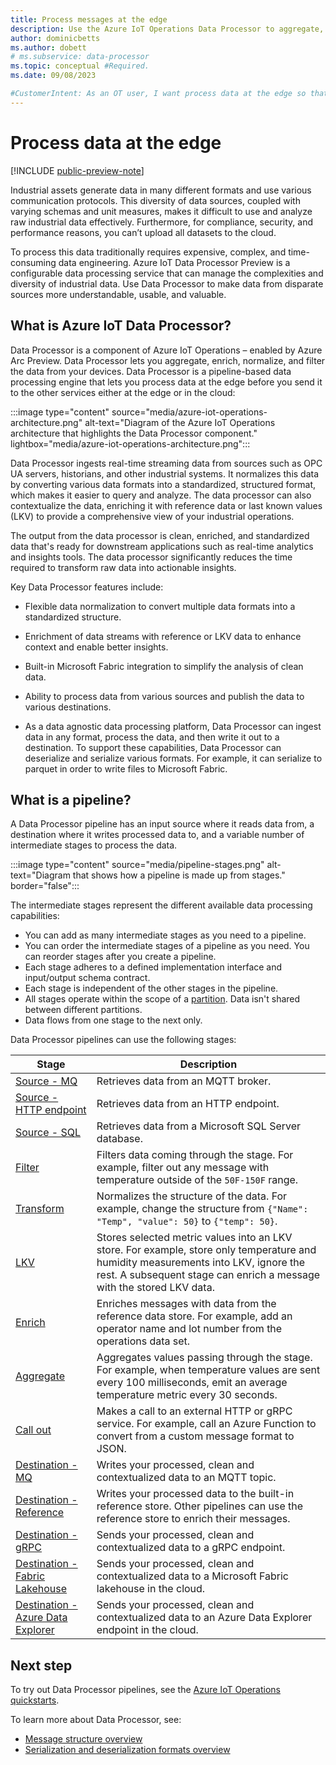 ```yaml
---
title: Process messages at the edge
description: Use the Azure IoT Operations Data Processor to aggregate, enrich, normalize, and filter the data from your devices before you send it to the cloud.
author: dominicbetts
ms.author: dobett
# ms.subservice: data-processor
ms.topic: conceptual #Required.
ms.date: 09/08/2023

#CustomerIntent: As an OT user, I want process data at the edge so that I can send well-structured, complete, and relevant data to the cloud for storage and analysis.
---
```


# Process data at the edge

[!INCLUDE [public-preview-note](../includes/public-preview-note.md)]

Industrial assets generate data in many different formats and use various communication protocols. This diversity of data sources, coupled with varying schemas and unit measures, makes it difficult to use and analyze raw industrial data effectively. Furthermore, for compliance, security, and performance reasons, you can’t upload all datasets to the cloud.

To process this data traditionally requires expensive, complex, and time-consuming data engineering. Azure IoT Data Processor Preview is a configurable data processing service that can manage the complexities and diversity of industrial data. Use Data Processor to make data from disparate sources more understandable, usable, and valuable.

## What is Azure IoT Data Processor?

Data Processor is a component of Azure IoT Operations – enabled by Azure Arc Preview. Data Processor lets you aggregate, enrich, normalize, and filter the data from your devices. Data Processor is a pipeline-based data processing engine that lets you process data at the edge before you send it to the other services either at the edge or in the cloud:

:::image type="content" source="media/azure-iot-operations-architecture.png" alt-text="Diagram of the Azure IoT Operations architecture that highlights the Data Processor component." lightbox="media/azure-iot-operations-architecture.png":::

Data Processor ingests real-time streaming data from sources such as OPC UA servers, historians, and other industrial systems. It normalizes this data by converting various data formats into a standardized, structured format, which makes it easier to query and analyze. The data processor can also contextualize the data, enriching it with reference data or last known values (LKV) to provide a comprehensive view of your industrial operations.

The output from the data processor is clean, enriched, and standardized data that's ready for downstream applications such as real-time analytics and insights tools. The data processor significantly reduces the time required to transform raw data into actionable insights.

Key Data Processor features include:

- Flexible data normalization to convert multiple data formats into a standardized structure.

- Enrichment of data streams with reference or LKV data to enhance context and enable better insights.

- Built-in Microsoft Fabric integration to simplify the analysis of clean data.

- Ability to process data from various sources and publish the data to various destinations.

- As a data agnostic data processing platform, Data Processor can ingest data in any format, process the data, and then write it out to a destination. To support these capabilities, Data Processor can deserialize and serialize various formats. For example, it can serialize to parquet in order to write files to Microsoft Fabric.

## What is a pipeline?

A Data Processor pipeline has an input source where it reads data from, a destination where it writes processed data to, and a variable number of intermediate stages to process the data.

:::image type="content" source="media/pipeline-stages.png" alt-text="Diagram that shows how a pipeline is made up from stages." border="false":::

The intermediate stages represent the different available data processing capabilities:

- You can add as many intermediate stages as you need to a pipeline.
- You can order the intermediate stages of a pipeline as you need. You can reorder stages after you create a pipeline.
- Each stage adheres to a defined implementation interface and input/output schema contract​.
- Each stage is independent of the other stages in the pipeline.
- All stages operate within the scope of a [partition](concept-partitioning.md). Data isn't shared between different partitions.
- Data flows from one stage to the next only.

Data Processor pipelines can use the following stages:

| Stage | Description |
| ----- | ----------- |
| [Source - MQ](howto-configure-datasource-mq.md) | Retrieves data from an MQTT broker. |
| [Source - HTTP endpoint](howto-configure-datasource-http.md) | Retrieves data from an HTTP endpoint. |
| [Source - SQL](howto-configure-datasource-sql.md) | Retrieves data from a Microsoft SQL Server database. |
| [Filter](howto-configure-filter-stage.md) | Filters data coming through the stage. For example, filter out any message with temperature outside of the `50F-150F` range. |
| [Transform](howto-configure-transform-stage.md) | Normalizes the structure of the data. For example, change the structure from `{"Name": "Temp", "value": 50}` to `{"temp": 50}`. |
| [LKV](howto-configure-lkv-stage.md) | Stores selected metric values into an LKV store. For example, store only temperature and humidity measurements into LKV, ignore the rest. A subsequent stage can enrich a message with the stored LKV data. |
| [Enrich](howto-configure-enrich-stage.md) | Enriches messages with data from the reference data store. For example, add an operator name and lot number from the operations data set. |
| [Aggregate](howto-configure-aggregate-stage.md) | Aggregates values passing through the stage. For example, when temperature values are sent every 100 milliseconds, emit an average temperature metric every 30 seconds. |
| [Call out](howto-configure-grpc-callout-stage.md) | Makes a call to an external HTTP or gRPC service. For example, call an Azure Function to convert from a custom message format to JSON. |
| [Destination - MQ](howto-configure-destination-mq-broker.md) | Writes your processed, clean and contextualized data to an MQTT topic. |
| [Destination - Reference](howto-configure-destination-reference-store.md) | Writes your processed data to the built-in reference store. Other pipelines can use the reference store to enrich their messages. |
| [Destination - gRPC](howto-configure-destination-grpc.md) | Sends your processed, clean and contextualized data to a gRPC endpoint. |
| [Destination - Fabric Lakehouse](../connect-to-cloud/howto-configure-destination-fabric.md) | Sends your processed, clean and contextualized data to a Microsoft Fabric lakehouse in the cloud. |
| [Destination - Azure Data Explorer](../connect-to-cloud/howto-configure-destination-data-explorer.md) | Sends your processed, clean and contextualized data to an Azure Data Explorer endpoint in the cloud. |


## Next step

To try out Data Processor pipelines, see the [Azure IoT Operations quickstarts](../get-started/quickstart-deploy.md).

To learn more about Data Processor, see:

- [Message structure overview](concept-message-structure.md)
- [Serialization and deserialization formats overview](concept-supported-formats.md)
